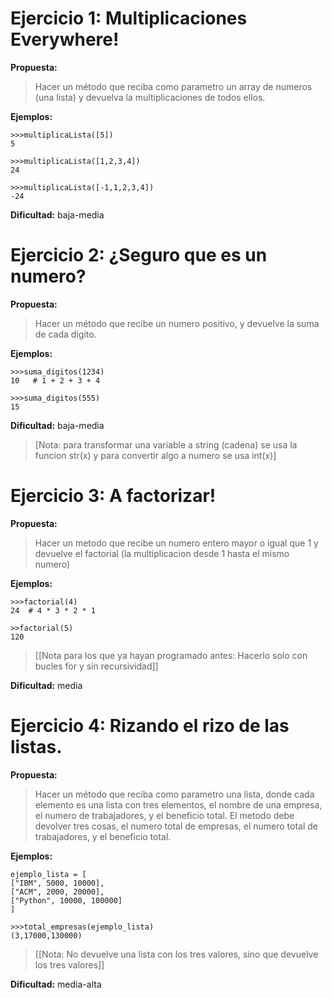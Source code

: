 Ejercicio 1: Multiplicaciones Everywhere!
=============

**Propuesta:** 
>Hacer un método que reciba como parametro un array de numeros (una lista) y devuelva la multiplicaciones de todos ellos.

**Ejemplos:**

	>>>multiplicaLista([5])
	5

	>>>multiplicaLista([1,2,3,4])
	24

	>>>multiplicaLista([-1,1,2,3,4])
    -24


**Dificultad:** baja-media


Ejercicio 2: ¿Seguro que es un numero?
=============

**Propuesta:** 
>Hacer un método que recibe un numero positivo, y devuelve la suma de cada digito.

**Ejemplos:**
	
	>>>suma_digitos(1234)
	10   # 1 + 2 + 3 + 4
	
	>>>suma_digitos(555)
	15

**Dificultad:** baja-media

>[Nota: para transformar una variable a string (cadena) se usa la funcion str(x) y para convertir algo a numero se usa int(x)]


Ejercicio 3: A factorizar!
=============

**Propuesta:**
>Hacer un metodo que recibe un numero entero mayor o igual que 1 y devuelve el factorial (la multiplicacion desde 1 hasta el mismo numero)

**Ejemplos:**

	>>>factorial(4)
	24  # 4 * 3 * 2 * 1

	>>factorial(5)
	120

>[[Nota para los que ya hayan programado antes: Hacerlo solo con bucles for y sin recursividad]]

**Dificultad:** media


Ejercicio 4: Rizando el rizo de las listas.
=============

**Propuesta:**
>Hacer un método que reciba como parametro una lista, donde cada elemento es una lista con tres elementos, el nombre de una empresa, el numero de trabajadores, y el beneficio total.
>El metodo debe devolver tres cosas, el numero total de empresas, el numero total de trabajadores, y el beneficio total.


**Ejemplos:**
	
	ejemplo_lista = [
	["IBM", 5000, 10000],
	["ACM", 2000, 20000],
	["Python", 10000, 100000]
	]

	>>>total_empresas(ejemplo_lista)
	(3,17000,130000)

>[[Nota: No devuelve una lista con los tres valores, sino que devuelve los tres valores]]

**Dificultad:** media-alta


